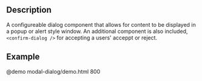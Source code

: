 <!--
@module {can.Component} modal-dialog <modal-dialog />
@parent spectre.components
-->

## Description
A configureable dialog component that allows for content to be displayed in a popup
or alert style window. An additional component is also included, `<confirm-dialog />` for
accepting a users' acceppt or reject.

## Example

@demo modal-dialog/demo.html 800
